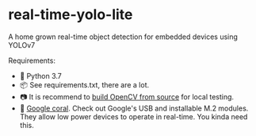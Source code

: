 # real-time-yolo-lite
A home grown real-time object detection for embedded devices using YOLOv7

Requirements:

- 🐍️ Python 3.7
- 📦️ See requirements.txt, there are a lot.
- 📷️ It is recommend to [build OpenCV from source](https://docs.opencv.org/4.x/d7/d9f/tutorial_linux_install.html) for local testing.
- 🌊️ [Google coral](https://coral.ai/).  Check out Google's USB and installable M.2 modules.  They allow low power devices to operate in real-time.  You kinda need this.
